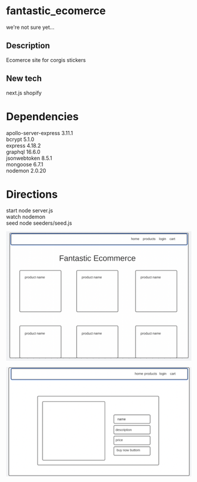 # fantastic_ecomerce
we're not sure yet...

## Description
Ecomerce site for corgis stickers

## New tech
next.js
shopify

# Dependencies
apollo-server-express 3.11.1  
bcrypt 5.1.0  
express 4.18.2  
graphql 16.6.0  
jsonwebtoken 8.5.1  
mongoose 6.7.1  
nodemon 2.0.20  

# Directions
start node server.js  
watch nodemon  
seed node seeders/seed.js  


![cards](https://raw.githubusercontent.com/hale-bopp97/fantastic_ecomerce/77e1fc2710ada47aea7680d276dac4fed5f5aa2a/assets/Screen%20Shot%202022-11-04%20at%201.17.39%20PM.png)

![single_item](https://raw.githubusercontent.com/hale-bopp97/fantastic_ecomerce/77e1fc2710ada47aea7680d276dac4fed5f5aa2a/assets/Screen%20Shot%202022-11-04%20at%201.18.27%20PM.png)